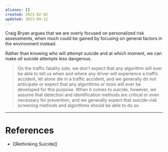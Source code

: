 ```yaml
---
aliases: []
created: 2023-02-02
updated: 2023-09-12
---
```

Craig Bryan argues that we are overly focused on personalized risk assessments, when much could be gained by focusing on general factors in the environment instead.

Rather than knowing who will attempt suicide and at which moment, we can make *all* suicide attempts less dangerous.

> On the traffic fatality side, we don’t expect that any algorithm will ever be able to tell us when and where any driver will experience a traffic accident, let alone die in a traffic accident, and we generally do not anticipate or expect that any algorithms or tools will ever be developed for this purpose. When it comes to suicide, however, we assume that detection and identification methods are critical or even necessary for prevention, and we generally expect that suicide-risk screening methods and algorithms should be able to do so.

---
# References
* [[Rethinking Suicide]]